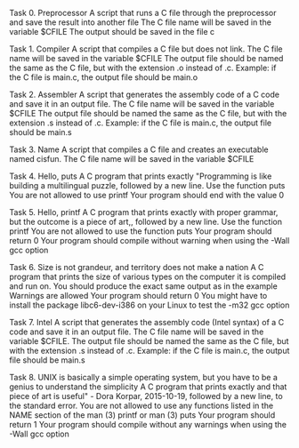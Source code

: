 Task 0. Preprocessor A script that runs a C file through the preprocessor and save the result into another file The C file name will be saved in the variable $CFILE The output should be saved in the file c

Task 1. Compiler A script that compiles a C file but does not link. The C file name will be saved in the variable $CFILE The output file should be named the same as the C file, but with the extension .o instead of .c. Example: if the C file is main.c, the output file should be main.o

Task 2. Assembler A script that generates the assembly code of a C code and save it in an output file. The C file name will be saved in the variable $CFILE The output file should be named the same as the C file, but with the extension .s instead of .c. Example: if the C file is main.c, the output file should be main.s

Task 3. Name A script that compiles a C file and creates an executable named cisfun. The C file name will be saved in the variable $CFILE

Task 4. Hello, puts A C program that prints exactly "Programming is like building a multilingual puzzle, followed by a new line. Use the function puts You are not allowed to use printf Your program should end with the value 0

Task 5. Hello, printf A C program that prints exactly with proper grammar, but the outcome is a piece of art,, followed by a new line. Use the function printf You are not allowed to use the function puts Your program should return 0 Your program should compile without warning when using the -Wall gcc option

Task 6. Size is not grandeur, and territory does not make a nation A C program that prints the size of various types on the computer it is compiled and run on. You should produce the exact same output as in the example Warnings are allowed Your program should return 0 You might have to install the package libc6-dev-i386 on your Linux to test the -m32 gcc option

Task 7. Intel A script that generates the assembly code (Intel syntax) of a C code and save it in an output file. The C file name will be saved in the variable $CFILE. The output file should be named the same as the C file, but with the extension .s instead of .c. Example: if the C file is main.c, the output file should be main.s

Task 8. UNIX is basically a simple operating system, but you have to be a genius to understand the simplicity A C program that prints exactly and that piece of art is useful" - Dora Korpar, 2015-10-19, followed by a new line, to the standard error. You are not allowed to use any functions listed in the NAME section of the man (3) printf or man (3) puts Your program should return 1 Your program should compile without any warnings when using the -Wall gcc option
